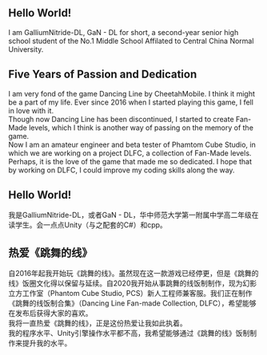 <h2>Hello World!</h2>
I am GalliumNitride-DL, GaN - DL for short, a second-year senior high school student of the No.1 Middle School Affilated to Central China Normal University.

<h2>Five Years of Passion and Dedication</h2>
I am very fond of the game Dancing Line by CheetahMobile. I think it might be a part of my life. Ever since 2016 when I started playing this game, I fell in love with it.<br/>
Though now Dancing Line has been discontinued, I started to create Fan-Made levels, which I think is another way of passing on the memory of the game.<br/>
Now I am an amateur engineer and beta tester of Phamtom Cube Studio, in which we are working on a project DLFC, a collection of Fan-Made levels.<br/>
Perhaps, it is the love of the game that made me so dedicated. I hope that by working on DLFC, I could improve my coding skills along the way.<br/>

<h2>Hello World!</h2>
我是GalliumNitride-DL，或者GaN - DL，华中师范大学第一附属中学高二年级在读学生。会一点点Unity（与之配套的C#）和cpp。

<h2>热爱《跳舞的线》</h2>
自2016年起我开始玩《跳舞的线》。虽然现在这一款游戏已经停更，但是《跳舞的线》饭圈文化得以保留与延续。自2020我开始从事跳舞的线饭制制作，现为幻影立方工作室（Phantom Cube Studio, PCS）新人工程师兼客服。我们正在制作《跳舞的线饭制合集》（Dancing Line Fan-made Collection, DLFC），希望能够在发布后获得大家的喜欢。<br/>
我将一直热爱《跳舞的线》，正是这份热爱让我如此执着。<br/>
我的程序水平、Unity引擎操作水平都不高，我希望能够通过《跳舞的线》饭制制作来提升我的水平。<br/>
